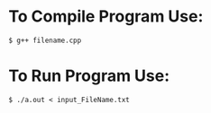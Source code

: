 # To Compile Program Use:
	$ g++ filename.cpp

# To Run Program Use:
	$ ./a.out < input_FileName.txt 
